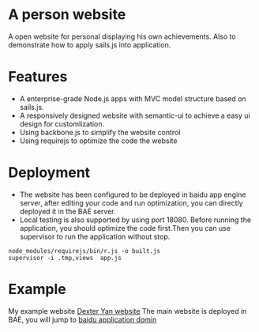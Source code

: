 # A person website

A open website for personal displaying his own achievements. Also to demonstrate how to apply sails.js into application.

# Features

- A enterprise-grade Node.js apps with MVC model structure based on sails.js.
- A responsively designed website with semantic-ui to achieve a easy ui design for customlization.
- Using backbone.js to simplify the website control 
- Using requirejs to optimize the code the website


# Deployment 

- The website has been configured to be deployed in baidu app engine server, after editing your code and run optimization, you can directly deployed it in the BAE server. 
- Local testing is also supported by using port 18080. Before running the application, you should optimize the code first.Then you can use supervisor to run the application without stop.

```
node_modules/requirejs/bin/r.js -o built.js
supervisor -i .tmp,views  app.js
```

# Example

My example website [Dexter Yan website](www.dexteryan.com)
The main website is deployed in BAE, you will jump to [baidu application domin](http://yanshaocong.duapp.com/)


